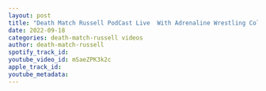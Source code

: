 ```yaml
---
layout: post
title: "Death Match Russell PodCast Live  With Adrenaline Wrestling Color Commentator Everett Lee"
date: 2022-09-18
categories: death-match-russell videos
author: death-match-russell
spotify_track_id: 
youtube_video_id: mSaeZPK3k2c
apple_track_id: 
youtube_metadata: 
---
```

